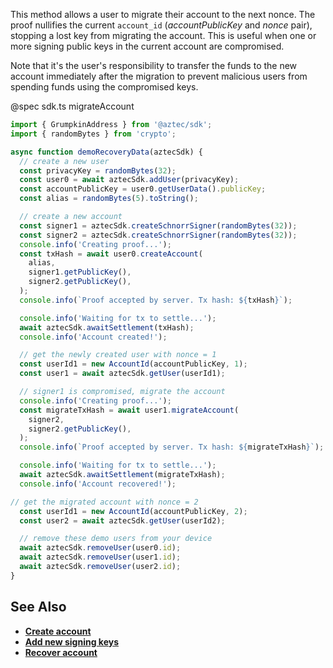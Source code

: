 This method allows a user to migrate their account to the next nonce. The proof nullifies the current `account_id` (_accountPublicKey_ and _nonce_ pair), stopping a lost key from migrating the account. This is useful when one or more signing public keys in the current account are compromised.

Note that it's the user's responsibility to transfer the funds to the new account immediately after the migration to prevent malicious users from spending funds using the compromised keys.

@spec sdk.ts migrateAccount

```js
import { GrumpkinAddress } from '@aztec/sdk';
import { randomBytes } from 'crypto';

async function demoRecoveryData(aztecSdk) {
  // create a new user
  const privacyKey = randomBytes(32);
  const user0 = await aztecSdk.addUser(privacyKey);
  const accountPublicKey = user0.getUserData().publicKey;
  const alias = randomBytes(5).toString();

  // create a new account
  const signer1 = aztecSdk.createSchnorrSigner(randomBytes(32));
  const signer2 = aztecSdk.createSchnorrSigner(randomBytes(32));
  console.info('Creating proof...');
  const txHash = await user0.createAccount(
    alias,
    signer1.getPublicKey(),
    signer2.getPublicKey(),
  );
  console.info(`Proof accepted by server. Tx hash: ${txHash}`);

  console.info('Waiting for tx to settle...');
  await aztecSdk.awaitSettlement(txHash);
  console.info('Account created!');

  // get the newly created user with nonce = 1
  const userId1 = new AccountId(accountPublicKey, 1);
  const user1 = await aztecSdk.getUser(userId1);

  // signer1 is compromised, migrate the account
  console.info('Creating proof...');
  const migrateTxHash = await user1.migrateAccount(
    signer2,
    signer2.getPublicKey(),
  );
  console.info(`Proof accepted by server. Tx hash: ${migrateTxHash}`);

  console.info('Waiting for tx to settle...');
  await aztecSdk.awaitSettlement(migrateTxHash);
  console.info('Account recovered!');

// get the migrated account with nonce = 2
  const userId1 = new AccountId(accountPublicKey, 2);
  const user2 = await aztecSdk.getUser(userId2);

  // remove these demo users from your device
  await aztecSdk.removeUser(user0.id);
  await aztecSdk.removeUser(user1.id);
  await aztecSdk.removeUser(user2.id);
}
```

## See Also

- **[Create account](/#/User/createAccount)**
- **[Add new signing keys](/#/User/addSigningKeys)**
- **[Recover account](/#/User/recoverAccount)**
  